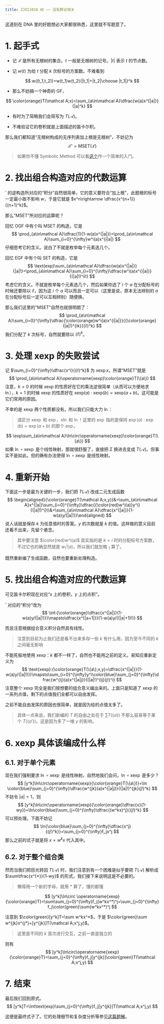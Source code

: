 ```yaml
---
title: ZJOI2018 树 —— 没有群论相关
---
```


这道刻在 DNA 里的好题想必大家都很熟悉，这里就不写题意了。

# 1. 起手式

- 记 $\mathcal T$ 是所有无根树的集合。$t$ 一般是无根树的记号。$|t|$ 表示 $t$ 的节点数。

- 记 $w(t)$ 为给 $t$ 分配 $k$ 次标号的方案数。不难看到

$$
w((t_1,t_2))=w(t_1)w(t_2){|t_1|+|t_2|\choose |t_1|}^k
$$

- 那么不妨搞一个神奇的 GF，

$$
\color{orange}T(\mathcal A;x)=\sum_{a\in\mathcal A}\dfrac{w(a)x^{|a|}}{|a|^k}
$$

- 有时为了简略我们会简写为 $T(\mathcal A)$。

- 不难验证它的卷积就是上面描述的笛卡尔积。

那么我们都知道“无根树构成的无序列表加上根是无根树”，不妨记为
$$
\mathcal T^{\square}=\text{MSET}(\mathcal T)
$$

> 如果你不懂 Symbolic Method 可以看[这个](https://xyix.gitee.io/posts/?page=1&postname=combinatorics)作一个简单的入门。

# 2. 找出组合构造对应的代数运算

$^{\square}$ 的逆构造所对应的“积分”自然很简单，它的意义要符合“加上根”，此题根的标号一定最小故不影响 $w$，于是它就是 $x^n\rightarrow \dfrac{x^{n+1}}{(n+1)^k}$。

那么“$\text{MSET}$”所对应的运算呢？

回忆 OGF 中有个叫 $\text{MSET}$ 的构造，它是
$$
\prod_{a\in\mathcal A}\dfrac{1}{1-w(a)x^{|a|}}=\prod_{a\in\mathcal A}\sum_{i=0}^{\infty}w^i(a)x^{i|a|}
$$
仔细思考它的含义。说白了不就是枚举每个元素选几个。

回忆 EGF 中有个叫 $\text{SET}$ 的构造，它是
$$
\text{exp}\sum_{a\in\mathcal A}\dfrac{w(a)x^{|a|}}{|a|!}=\prod_{a\in\mathcal A}\sum_{i=0}^{\infty}\dfrac{w^i(a)x^{i|a|}}{(|a|!)^ii!}
$$
考虑它的含义。不就是枚举每个元素选几个，然后如果你选了 $i$ 个 $a$ 在分配标号的时候还要除以 $i!$，因为这 $i$ 个 $a$ 可以而且一定可以（这里是说，原本无法辨别的 $a$ 在分配标号后一定可以互相辨别）随便换。

那么我们这里的“$\text{MSET}$”自然也就很明朗了：
$$
\prod_{a\in\mathcal A}\sum_{i=0}^{\infty}\dfrac{\color{orange}w^i(a)x^{i|a|}}{{\color{orange}(|a|!)^{ik}}(i!)^k}
$$
我们分配了 $k$ 次标号，自然就要除以 $(i!)^k$。

# 3. 处理 xexp 的失败尝试

记 $\sum_{i=0}^{\infty}\dfrac{x^i}{(i!)^k}$ 为 $\operatorname{xexp}x$。所谓“$\text{MSET}$”就是
$$
\prod_{a\in\mathcal A}\operatorname{xexp}\color{orange}T(\{a\})
$$
注意，$k=0$ 的时候 $\text{xexp}$ 的性质好在它的乘法逆很简单（从而可以方便地求 $\ln$），$k=1$ 的时候 $\text{xexp}$ 的性质好在 $\text{xexp}(a)\cdot\text{xexp}(b)=\text{xexp}(a+b)$。这可能是它们常用的原因。

不幸的是 $\text{xexp}$ 两个性质都没有。所以我们只能大力 $\ln$：

> 请区分 $\operatorname{xexp}$ 和 $\exp$，$\operatorname{xln}$ 和 $\ln$！这里的 $\exp$ 指的是保持 $\exp(a)\cdot\exp(b)=\exp(a+b)$ 的那个 $\exp$。

$$
\exp\sum_{a\in\mathcal A}\ln\circ\operatorname{xexp}\color{orange}T(\{a\})
$$
如果 $\ln\circ\operatorname{xexp}$ 是个线性映射，那就很舒服了，直接把 $\Sigma$ 换进去变成 $T(\mathcal A)$。但事实不是如此。但的确有办法使得 $\ln\circ\operatorname{xexp}$ 是线性映射。

# 4. 重新开始

下面这一步是最为关键的一步，我们把 $T(\mathcal A)$ 改成二元生成函数
$$
\begin{aligned}{\color{orange}T(\mathcal A;x,y)}&=\sum_{a\in\mathcal A}x^{|a|}\sum_{i=0}^{\infty}\dfrac{{\color{red}w^i(a)}y^i}{(|a|!)^i}\\&=\sum_{a\in\mathcal A}\dfrac{x^{|a|}}{1-w(a)y/(|a|!)}\end{aligned}
$$
说人话就是保存 $k$ 为任意值时的答案。$y$ 的次数就是 $k$ 的值。这样做的意义目前还看不出来，先留个悬念。

> 其中要注意 $\color{red}w^i(a)$ 其实指的是 $k=i$ 时的分配标号方案数，不过它也的确显然就是 $w_1^i(a)$，所以我们就忽略 $_1$ 算了。

既然重新编了生成函数，自然也要重新处理构造。

# 5. 找出组合构造对应的代数运算

可见笛卡尔积现在对应“$x$ 上的卷积，$y$ 上的点积”。

$^{\square}$ 对应的“积分”改为
$$
\int:{\color{orange}\dfrac{x^{|a|}}{1-w(a)y/(|a|!)}}\mapsto\dfrac{x^{|a+1|}}{1-w(a)y/((|a|+1)!)}
$$

而且注意根据组合意义积分自然具有线性。

> 注意到目前为止我们还是看不出来多存一些 $k$ 有什么用，因为至今不同的 $k$ 之间毫无影响

不能死板地使用 $\text{xexp}$：$k$ 都不一样了，自然也不能用之前的定义。易知应重新定义为
$$
\text{xexp}:{\color{orange}T(\{a\};x,y)=\dfrac{x^{|a|}}{1-w(a)y/(|a|!)}}\mapsto\sum_{i=0}^{\infty}y^i\color{blue}\sum_{j=0}^{\infty}\dfrac{w^{ij}(a)x^{|a|j}}{(|a|!)^{ij}(j!)^i}
$$
注意整个 $\text{xexp}$ 完全是我们按想要的组合意义编出来的。上面只是知道了 $\text{xexp}$ 的一系列点值，剩下的点值我们全都可以自由发挥。

之前不能自由发挥的原因也很简单，就是因为给的点值太多了。

> 具体一点来说，我们新编的 $T$ 的自由之处在于 $\sum T(\{a\})$ 不那么容易等于某个 $T(\{a'\})$。这是因为多了一维 $y$ 的影响。

# 6. xexp 具体该编成什么样

## 6.1. 对于单个元素

现在我们强制要求 $\ln\circ\operatorname{xexp}$ 是线性映射。自然地我们会问，$\ln\circ\operatorname{xexp}$ 是多少？
$$
[y^k]\ln\circ\operatorname{xexp}{\color{orange}T(\{a\})}=\ln \color{blue}\sum_{j=0}^{\infty}\dfrac{w^{jk}(a)x^{|a|j}}{(|a|!)^{jk}(j!)^k}
$$
不妨令 $|a|=1$，则
$$
[y^k]\ln\circ\operatorname{xexp}{\color{orange}\dfrac{x}{1-wy}}=\ln\color{blue}\sum_{j=0}^{\infty}\dfrac{(w^kx)^j}{(j!)^k}
$$
可以预处理。下面不妨记
$$
\ln{\color{blue}\sum_{j=0}^{\infty}\dfrac{x^j}{(j!)^k}}=\sum_{j=0}^{\infty}f_jx^j
$$
那么之前的式子就是将 $x=w^kx$ 代入其中。

## 6.2. 对于整个组合类

然而当我们把目光转回 $T(\mathcal A)$ 时，我们注意到有一个困难是似乎要把 $T(\mathcal A)$ 解析成 $\sum\tfrac{x^{*}}{1-wy}$ 的形式，我们接下来说明这是不必要的。

> 懒得用一个新的字母，就用 $*$ 算了，懂的都懂

$$
[y^k]\ln\circ \operatorname{xexp}{\color{orange}T}=\sum\sum_{j=0}^{\infty}f_j(w^kx^*)^j=\sum_{j=0}^{\infty}f_j\color{green}\sum(w^kx^*)^j
$$

注意到 $\color{green}[y^k]T=\sum w^kx^*$，于是 $\color{green}\sum w^{jk}x^{j*}=[y^{jk}]T(\mathcal A;x^j,y)$。

> 这里是不同的 $k$ 首次进行交互，之前一直是独立的

则有
$$
[y^k]\ln\circ\operatorname{xexp}{\color{orange}T}=\sum_{j=0}^{\infty}f_j[y^{jk}]\color{green}T(\mathcal A;x^j,y)
$$

# 7. 结束

最后我们回到原式。
$$
[y^k]T=\int\text{exp}\sum_{j=0}^{\infty}f_j[y^{jk}]T(\mathcal A;x^j,y)
$$

这便是最终式子了。它的处理细节和复杂度分析等参见[这篇题解](https://www.luogu.com.cn/blog/zyxxs/solution-p4500)。